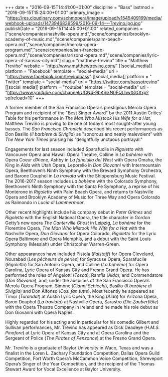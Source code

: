 +++
date = "2016-09-15T14:41:00+01:00"
discipline = "Bass"
lastmod = "2016-09-15T15:24:00+01:00"
primary_image = "https://res.cloudinary.com/schmopera/image/upload/v1545409169/media/webhook-uploads/1473946839599/2016-09-14---Trevino.jpg.jpg"
publishDate = "2016-09-15T14:45:00+01:00"
related_companies = ["scene/companies/nashville-opera.md","scene/companies/brooklyn-academy-of-music.md","scene/companies/palm-beach-opera.md","scene/companies/merola-opera-program.md","scene/companies/san-francisco-opera.md","scene/companies/arizona-opera.md","scene/companies/lyric-opera-of-kansas-city.md"]
slug = "matthew-trevino"
title = "Matthew Treviño"
website = "http://www.matthewtrevino.com/"
[[social_media]]
platform = "Facebook"
template = "social-media"
url = "https://www.facebook.com/trevinobass"
[[social_media]]
platform = " Twitter"
template = "social-media"
url = "https://twitter.com/bassotrevino"
[[social_media]]
platform = "Youtube"
template = "social-media"
url = "https://www.youtube.com/channel/UCN4-9bKSikN0EQLhwXGOtxg?spfreload=10"
+++

A former member of the San Francisco Opera’s prestigious Merola Opera Program and recipient of the "Best Singer Award" by the 2011 Austin Critics’ Table for his performance in *The Man Who Mistook His Wife for a Hat*, Matthew Treviño is proving to be one of today’s most sought-after young basses. The *San Francisco Chronicle* described his recent performances as Don Basilio (*Il barbiere di Siviglia*) as "sonorous and neatly malevolent" with *The New York Times* praising his "delightfully unctuous portrayal."  

Engagements for last season included Sparafucile in *Rigoletto* with Vancouver Opera and Hawaii Opera Theatre, Colline in *La bohème* with Opera Coeur d’Alene, Ashby in *La fanciulla del West* with Opera Omaha, the King in *Aïda* with Utah Opera, Leporello in *Don Giovanni* with Intermountain Opera, Beethoven’s Ninth Symphony with the Brevard Symphony Orchestra, and Barone Douphol in *La traviata* with the Shippensburg Music Festival. The 2016-2017 season includes *La bohème* with the Colorado Symphony, Beethoven’s Ninth Symphony with the Santa Fe Symphony, a reprise of his Monterone in *Rigoletto* with Palm Beach Opera, and returns to Nashville Opera and Brooklyn Academy of Music for Three Way and Opera Colorado as Raimondo in *Lucia di Lammermoor*.
 
Other recent highlights include his company debut in *Peter Grimes* and *Rigoletto* with the English National Opera, the title character in Gordon Getty’s new opera *The Canterville Ghost* in Leipzig, *La bohème* for the Florentine Opera, *The Man Who Mistook His Wife for a Hat* with the Nashville Opera, *Don Giovanni* for Opera Colorado, *Rigoletto* for the Lyric Opera Baltimore and Opera Memphis, and a debut with the Saint Louis Symphony (Messiah) under Christopher Warren-Green.

Other appearances have included Pistola (*Falstaff*) for Opera Cleveland, Nourabad (*Les pêcheurs de perles*) for Syracuse Opera, Sparafucile (*Rigoletto*) for San Antonio Opera, and Colline (*La bohème*) for Opera Carolina, Lyric Opera of Kansas City and Fresno Grand Opera. He has performed the roles of Angelotti (*Tosca*), Ramfis (*Aida*), and Commendatore (*Don Giovanni*), and, under the auspices of the San Francisco Opera’s Merola Opera Program, Simone (*Gianni Schicchi*), Basilio (*Il barbiere di Siviglia*) and Don Alfonso (*Così fan tutte*). Most recently he appeared as Timur (*Turandot*) at Austin Lyric Opera, the King (*Aïda*) for Arizona Opera, Baron Douphol (*La traviata*) at Nashville Opera, Sarastro (*Die Zauberflöte*) with the Opera Theatre Company in Ireland and he made his role debut as Don Giovanni with Opera Naples.
 
Highly regarded for his acting and in particular for his comedic Gilbert and Sullivan performances, Mr. Treviño has appeared as Dick Deadeye (*H.M.S. Pinafore*) at Lyric Opera of Kansas City and at Opera Carolina and the Sergeant of Police (*The Pirates of Penzance*) at the Fresno Grand Opera.
 
Mr. Treviño is a graduate of Baylor University in Waco, Texas and was a finalist in the Loren L. Zachary Foundation Competition, Dallas Opera Guild Competition, Fort Worth Opera’s McCammon Voice Competition, Shreveport Opera’s Singer of the Year Competition, and the recipient of the Thomas Stewart Award for Vocal Excellence at Baylor University.

